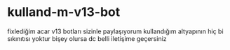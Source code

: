 # kulland-m-v13-bot
fixlediğim acar v13 botları sizinle paylaşıyorum kullandığım altyapının hiç bi sıkınıtısı yoktur bişey olursa dc belli iletişime geçersiniz
